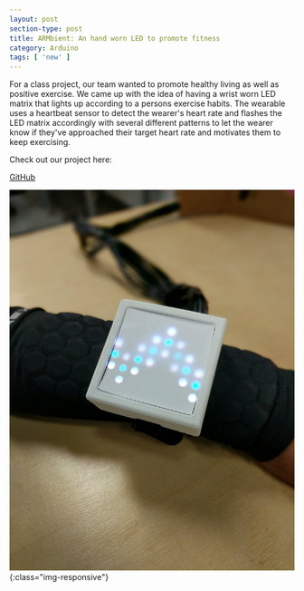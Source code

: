```yaml
---
layout: post
section-type: post
title: ARMbient: An hand worn LED to promote fitness
category: Arduino
tags: [ 'new' ]
---
```


For a class project, our team wanted to promote healthy living as well as positive exercise. We came up with the idea of having a wrist worn LED matrix that lights up according to a persons exercise habits. The wearable uses a heartbeat sensor to detect the wearer's heart rate and flashes the LED matrix accordingly with several different patterns to let the wearer know if they've approached their target heart rate and motivates them to keep exercising.

Check out our project here:

[GitHub](https://github.com/adrianramcharitar/LEDMatrix)


![LEDMATRIX](/img/ledmatrix.jpg){:class="img-responsive"}
